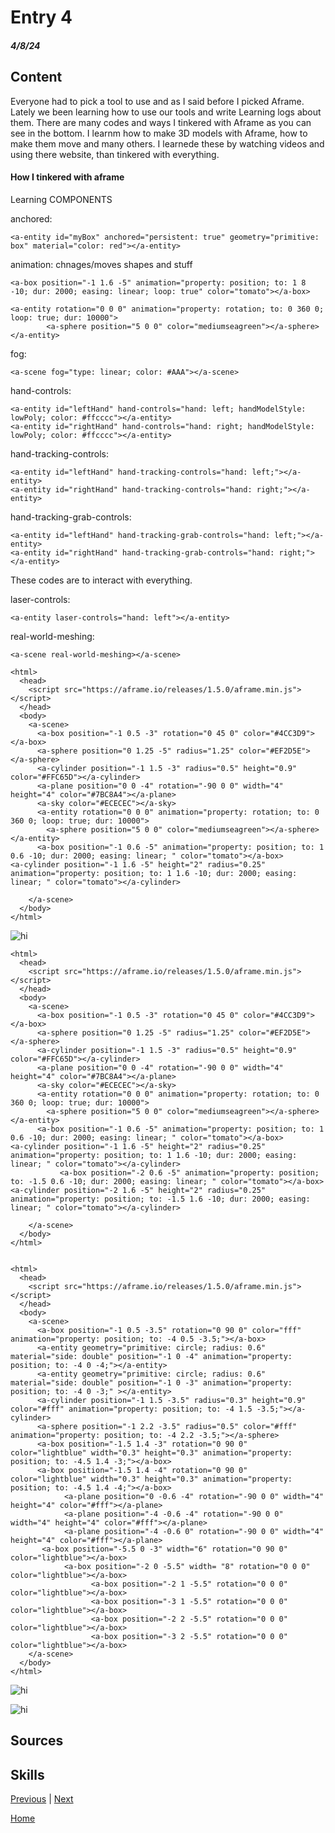 # Entry 4
##### 4/8/24

## Content 

Everyone had to pick a tool to use and as I said before I picked Aframe. Lately we been learning how to use our tools and write Learning logs about them. There are many codes and ways I tinkered with Aframe as you can see in the bottom. I learnm how to make 3D models with Aframe, how to make them move and many others. I learnede these by watching videos and using there website, than tinkered with everything. 

#### How I tinkered with aframe

Learning COMPONENTS

anchored:
````
<a-entity id="myBox" anchored="persistent: true" geometry="primitive: box" material="color: red"></a-entity>
````

animation: chnages/moves shapes and stuff

````
<a-box position="-1 1.6 -5" animation="property: position; to: 1 8 -10; dur: 2000; easing: linear; loop: true" color="tomato"></a-box>
````

````
<a-entity rotation="0 0 0" animation="property: rotation; to: 0 360 0; loop: true; dur: 10000">
        <a-sphere position="5 0 0" color="mediumseagreen"></a-sphere>
</a-entity>
````
fog:
````
<a-scene fog="type: linear; color: #AAA"></a-scene>
````

hand-controls:
````
<a-entity id="leftHand" hand-controls="hand: left; handModelStyle: lowPoly; color: #ffcccc"></a-entity>
<a-entity id="rightHand" hand-controls="hand: right; handModelStyle: lowPoly; color: #ffcccc"></a-entity>
````

hand-tracking-controls:
````
<a-entity id="leftHand" hand-tracking-controls="hand: left;"></a-entity>
<a-entity id="rightHand" hand-tracking-controls="hand: right;"></a-entity>
````


hand-tracking-grab-controls: 
````
<a-entity id="leftHand" hand-tracking-grab-controls="hand: left;"></a-entity>
<a-entity id="rightHand" hand-tracking-grab-controls="hand: right;"></a-entity>
````

These codes are to interact with everything.

laser-controls:
````
<a-entity laser-controls="hand: left"></a-entity>
````
real-world-meshing:
````
<a-scene real-world-meshing></a-scene>
````


````
<html>
  <head>
    <script src="https://aframe.io/releases/1.5.0/aframe.min.js"></script>
  </head>
  <body>
    <a-scene>
      <a-box position="-1 0.5 -3" rotation="0 45 0" color="#4CC3D9"></a-box>
      <a-sphere position="0 1.25 -5" radius="1.25" color="#EF2D5E"></a-sphere>
      <a-cylinder position="-1 1.5 -3" radius="0.5" height="0.9" color="#FFC65D"></a-cylinder>
      <a-plane position="0 0 -4" rotation="-90 0 0" width="4" height="4" color="#7BC8A4"></a-plane>
      <a-sky color="#ECECEC"></a-sky>
      <a-entity rotation="0 0 0" animation="property: rotation; to: 0 360 0; loop: true; dur: 10000">
        <a-sphere position="5 0 0" color="mediumseagreen"></a-sphere>
</a-entity>
      <a-box position="-1 0.6 -5" animation="property: position; to: 1 0.6 -10; dur: 2000; easing: linear; " color="tomato"></a-box>
<a-cylinder position="-1 1.6 -5" height="2" radius="0.25"  animation="property: position; to: 1 1.6 -10; dur: 2000; easing: linear; " color="tomato"></a-cylinder>
      
    </a-scene>
  </body>
</html>
````

![hi](hi.png)
````
<html>
  <head>
    <script src="https://aframe.io/releases/1.5.0/aframe.min.js"></script>
  </head>
  <body>
    <a-scene>
      <a-box position="-1 0.5 -3" rotation="0 45 0" color="#4CC3D9"></a-box>
      <a-sphere position="0 1.25 -5" radius="1.25" color="#EF2D5E"></a-sphere>
      <a-cylinder position="-1 1.5 -3" radius="0.5" height="0.9" color="#FFC65D"></a-cylinder>
      <a-plane position="0 0 -4" rotation="-90 0 0" width="4" height="4" color="#7BC8A4"></a-plane>
      <a-sky color="#ECECEC"></a-sky>
      <a-entity rotation="0 0 0" animation="property: rotation; to: 0 360 0; loop: true; dur: 10000">
        <a-sphere position="5 0 0" color="mediumseagreen"></a-sphere>
</a-entity>
      <a-box position="-1 0.6 -5" animation="property: position; to: 1 0.6 -10; dur: 2000; easing: linear; " color="tomato"></a-box>
<a-cylinder position="-1 1.6 -5" height="2" radius="0.25"  animation="property: position; to: 1 1.6 -10; dur: 2000; easing: linear; " color="tomato"></a-cylinder>
           <a-box position="-2 0.6 -5" animation="property: position; to: -1.5 0.6 -10; dur: 2000; easing: linear; " color="tomato"></a-box>
<a-cylinder position="-2 1.6 -5" height="2" radius="0.25"  animation="property: position; to: -1.5 1.6 -10; dur: 2000; easing: linear; " color="tomato"></a-cylinder>
      
    </a-scene>
  </body>
</html>
````




````

<html>
  <head>
    <script src="https://aframe.io/releases/1.5.0/aframe.min.js"></script>
  </head>
  <body>
    <a-scene>
      <a-box position="-1 0.5 -3.5" rotation="0 90 0" color="fff" animation="property: position; to: -4 0.5 -3.5;"></a-box>
      <a-entity geometry="primitive: circle; radius: 0.6" material="side: double" position="-1 0 -4" animation="property: position; to: -4 0 -4;"></a-entity>
      <a-entity geometry="primitive: circle; radius: 0.6" material="side: double" position="-1 0 -3" animation="property: position; to: -4 0 -3;" ></a-entity>
      <a-cylinder position="-1 1.5 -3.5" radius="0.3" height="0.9" color="#fff" animation="property: position; to: -4 1.5 -3.5;"></a-cylinder>
      <a-sphere position="-1 2.2 -3.5" radius="0.5" color="#fff" animation="property: position; to: -4 2.2 -3.5;"></a-sphere>
      <a-box position="-1.5 1.4 -3" rotation="0 90 0" color="lightblue" width="0.3" height="0.3" animation="property: position; to: -4.5 1.4 -3;"></a-box>
      <a-box position="-1.5 1.4 -4" rotation="0 90 0" color="lightblue" width="0.3" height="0.3" animation="property: position; to: -4.5 1.4 -4;"></a-box>
            <a-plane position="0 -0.6 -4" rotation="-90 0 0" width="4" height="4" color="#fff"></a-plane>
            <a-plane position="-4 -0.6 -4" rotation="-90 0 0" width="4" height="4" color="#fff"></a-plane>
            <a-plane position="-4 -0.6 0" rotation="-90 0 0" width="4" height="4" color="#fff"></a-plane>
       <a-box position="-5.5 0 -3" width="6" rotation="0 90 0" color="lightblue"></a-box>     
            <a-box position="-2 0 -5.5" width= "8" rotation="0 0 0" color="lightblue"></a-box>
                  <a-box position="-2 1 -5.5" rotation="0 0 0" color="lightblue"></a-box>
                  <a-box position="-3 1 -5.5" rotation="0 0 0" color="lightblue"></a-box>
                  <a-box position="-2 2 -5.5" rotation="0 0 0" color="lightblue"></a-box>
                  <a-box position="-3 2 -5.5" rotation="0 0 0" color="lightblue"></a-box>
    </a-scene>
  </body>
</html>
````


![hi](robot.png)

![hi](robotjo.png)

## Sources

## Skills 





[Previous](entry02.md) | [Next](entry04.md)

[Home](../README.md)




